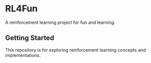 # RL4Fun

A reinforcement learning project for fun and learning.

## Getting Started

This repository is for exploring reinforcement learning concepts and implementations.
